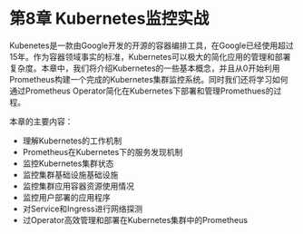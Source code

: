 # 第8章 Kubernetes监控实战

Kubenetes是一款由Google开发的开源的容器编排工具，在Google已经使用超过15年。作为容器领域事实的标准，Kubernetes可以极大的简化应用的管理和部署复杂度。本章中，我们将介绍Kubernetes的一些基本概念，并且从0开始利用Prometheus构建一个完成的Kubernetes集群监控系统。同时我们还将学习如何通过Prometheus Operator简化在Kubernetes下部署和管理Promethues的过程。

本章的主要内容：

* 理解Kubernetes的工作机制
* Prometheus在Kubernetes下的服务发现机制
* 监控Kubernetes集群状态
* 监控集群基础设施基础设施
* 监控集群应用容器资源使用情况
* 监控用户部署的应用程序
* 对Service和Ingress进行网络探测
* 过Operator高效管理和部署在Kubernetes集群中的Prometheus